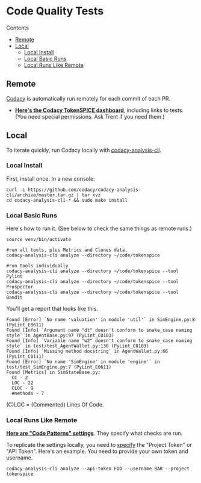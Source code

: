 # Code Quality Tests

 Contents

- [Remote](#remote)
- [Local](#local)
  - [Local Install](#local-install)
  - [Local Basic Runs](#local-basic-runs)
  - [Local Runs Like Remote](#local-runs-like-remote)

## Remote

[Codacy](https://www.codacy.com) is automatically run remotely for each commit of each PR.
- **[Here's the Codacy TokenSPICE dashboard](https://app.codacy.com/gh/tokenspice/tokenspice/dashboard?branch=main)**, including links to tests. (You need special permissions. Ask Trent if you need them.)

## Local

To iterate quickly, run Codacy locally with [codacy-analysis-cli](https://github.com/codacy/codacy-analysis-cli).

### Local Install

First, install once. In a new console:

```console
curl -L https://github.com/codacy/codacy-analysis-cli/archive/master.tar.gz | tar xvz
cd codacy-analysis-cli-* && sudo make install
```

### Local Basic Runs

Here's how to run it. (See below to check the same things as remote runs.)

```console
source venv/bin/activate

#run all tools, plus Metrics and Clones data.
codacy-analysis-cli analyze --directory ~/code/tokenspice

#run tools individually
codacy-analysis-cli analyze --directory ~/code/tokenspice --tool Pylint
codacy-analysis-cli analyze --directory ~/code/tokenspice --tool Prospector
codacy-analysis-cli analyze --directory ~/code/tokenspice --tool Bandit
```

You'll get a report that looks like this.

```console
Found [Error] `No name 'valuation' in module 'util'` in SimEngine.py:8 (PyLint_E0611)
Found [Info] `Argument name "dt" doesn't conform to snake_case naming style` in AgentBase.py:97 (PyLint_C0103)
Found [Info] `Variable name "w2" doesn't conform to snake_case naming style` in test/test_AgentWallet.py:130 (PyLint_C0103)
Found [Info] `Missing method docstring` in AgentWallet.py:66 (PyLint_C0111)
Found [Error] `No name 'SimEngine' in module 'engine'` in test/test_SimEngine.py:7 (PyLint_E0611)
Found [Metrics] in SimStateBase.py:
  CC - 2
  LOC - 22
  CLOC - 9
  #methods - 7
```

(C)LOC = (Commented) Lines Of Code.

### Local Runs Like Remote

**[Here are "Code Patterns" settings](https://app.codacy.com/gh/tokenspice/tokenspice/patterns/list)**. They specify what checks are run.

To replicate the settings locally, you need to [specify](https://github.com/codacy/codacy-analysis-cli#project-token) the "Project Token" or "API Token". Here's an example. You need to provide your own token and username.
```console
codacy-analysis-cli analyze --api-token FOO --username BAR --project tokenspice
```

